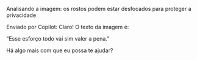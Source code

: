 Analisando a imagem: os rostos podem estar desfocados para proteger a privacidade

Enviado por Copilot:
Claro! O texto da imagem é:

“Esse esforço todo vai sim valer a pena.”

Há algo mais com que eu possa te ajudar?